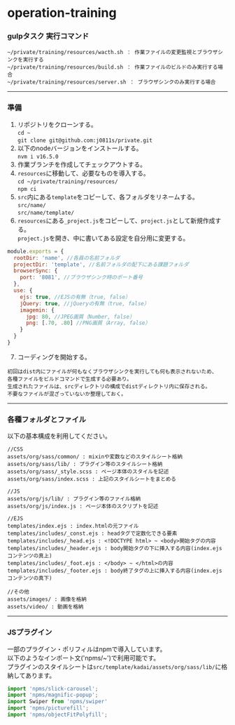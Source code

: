 # operation-training

### gulpタスク 実行コマンド
```
~/private/training/resources/wacth.sh ： 作業ファイルの変更監視とブラウザシンクを実行する
~/private/training/resources/build.sh ： 作業ファイルのビルドのみ実行する場合  
~/private/training/resources/server.sh ： ブラウザシンクのみ実行する場合  
```

----

### 準備
1. リポジトリをクローンする。  
`cd ~`  
`git clone git@github.com:j0811s/private.git`  
2. 以下のnodeバージョンをインストールする。  
`nvm i v16.5.0`  
3. 作業ブランチを作成してチェックアウトする。  
4. `resources`に移動して、必要なものを導入する。  
`cd ~/private/training/resources/`  
`npm ci`  
5. `src`内にある`template`をコピーして、各フォルダをリネームする。  
`src/name/`  
`src/name/template/`
6. `resources`にある`_project.js`をコピーして、`project.js`として新規作成する。  
`project.js`を開き、中に書いてある設定を自分用に変更する。  
```javascript
module.exports = {
  rootDir: 'name', //各員の名前フォルダ
  projectDir: 'template', //名前フォルダの配下にある課題フォルダ
  browserSync: {
    port: '8081', //ブラウザシンク時のポート番号
  },
  use: {
    ejs: true, //EJSの有無（true, false）
    jQuery: true, //jQueryの有無（true, false）
    imagemin: {
      jpg: 80, //JPEG画質（Number, false）
      png: [.70, .80] //PNG画質（Array, false）
    }
  }
}
```
7. コーディングを開始する。  
```
初回はdist内にファイルが何もなくブラウザシンクを実行しても何も表示されないため、  
各種ファイルをビルドコマンドで生成する必要あり。  
生成されたファイルは、srcディレクトリの構成でdistディレクトリ内に保存される。 
不要なファイルが混ざっていないか整理しておく。  
``` 

----

### 各種フォルダとファイル
以下の基本構成を利用してください。  

```
//CSS
assets/org/sass/common/ : mixinや変数などのスタイルシート格納
assets/org/sass/lib/ : プラグイン等のスタイルシート格納
assets/org/sass/_style.scss : ページ本体のスタイルを記述
assets/org/sass/index.scss : 上記のスタイルシートをまとめる
```

```
//JS
assets/org/js/lib/ : プラグイン等のファイル格納
assets/org/js/index.js : ページ本体のスクリプトを記述
```

```
//EJS
templates/index.ejs : index.htmlの元ファイル
templates/includes/_const.ejs : headタグで定数化できる要素
templates/includes/_head.ejs : <!DOCTYPE html> ~ <body>開始タグの内容
templates/includes/_header.ejs : body開始タグの下に挿入する内容(index.ejs コンテンツの真上)
templates/includes/_foot.ejs : </body> ~ </html>の内容
templates/includes/_footer.ejs : body終了タグの上に挿入する内容(index.ejs コンテンツの真下)
```

```
//その他
assets/images/ : 画像を格納
assets/video/ : 動画を格納
```

----

### JSプラグイン
一部のプラグイン・ポリフィルはnpmで導入しています。  
以下のようなインポート文('npms/~')で利用可能です。  
プラグインのスタイルシートは`src/template/kadai/assets/org/sass/lib/`に格納してあります。
```javascript
import 'npms/slick-carousel';
import 'npms/magnific-popup';
import Swiper from 'npms/swiper'
import 'npms/picturefill';
import 'npms/objectFitPolyfill';
```